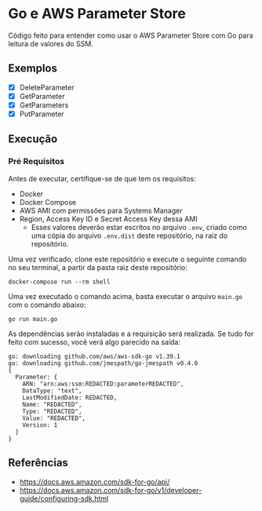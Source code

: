 # Go e AWS Parameter Store

Código feito para entender como usar o AWS Parameter Store com Go para leitura
de valores do SSM.

## Exemplos

- [x] DeleteParameter
- [x] GetParameter
- [x] GetParameters
- [x] PutParameter

## Execução

### Pré Requisitos

Antes de executar, certifique-se de que tem os requisitos:

- Docker
- Docker Compose
- AWS AMI com permissões para Systems Manager
- Region, Access Key ID e Secret Access Key dessa AMI
  - Esses valores deverão estar escritos no arquivo `.env`, criado como uma
  cópia do arquivo `.env.dist` deste repositório, na raiz do repositório.

Uma vez verificado, clone este repositório e execute o seguinte comando no seu
terminal, a partir da pasta raiz deste repositório:

```shell
docker-compose run --rm shell
```

Uma vez executado o comando acima, basta executar o arquivo `main.go` com o
comando abaixo:

```shell
go run main.go
```

As dependências serão instaladas e a requisição será realizada. Se tudo for
feito com sucesso, você verá algo parecido na saída:

```shell
go: downloading github.com/aws/aws-sdk-go v1.39.1
go: downloading github.com/jmespath/go-jmespath v0.4.0
{
  Parameter: {
    ARN: "arn:aws:ssm:REDACTED:parameterREDACTED",
    DataType: "text",
    LastModifiedDate: REDACTED,
    Name: "REDACTED",
    Type: "REDACTED",
    Value: "REDACTED",
    Version: 1
  }
}
```

## Referências

- https://docs.aws.amazon.com/sdk-for-go/api/
- https://docs.aws.amazon.com/sdk-for-go/v1/developer-guide/configuring-sdk.html
